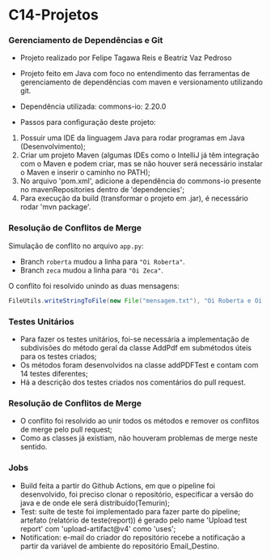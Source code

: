 # C14-Projetos

### Gerenciamento de Dependências e Git

- Projeto realizado por Felipe Tagawa Reis e Beatriz Vaz Pedroso

- Projeto feito em Java com foco no entendimento das ferramentas de gerenciamento de dependências com maven e versionamento utilizando git.
- Dependência utilizada: commons-io: 2.20.0
- Passos para configuração deste projeto:

1) Possuir uma IDE da linguagem Java para rodar programas em Java (Desenvolvimento);
2) Criar um projeto Maven (algumas IDEs como o IntelliJ já têm integração com o Maven e podem criar, mas se não houver será necessário instalar o Maven e inserir o caminho no PATH);
3) No arquivo 'pom.xml', adicione a dependência do commons-io presente no mavenRepositories dentro de 'dependencies';
4) Para execução da build (transformar o projeto em .jar), é necessário rodar 'mvn package'.

### Resolução de Conflitos de Merge

Simulação de conflito no arquivo `app.py`:
- Branch `roberta` mudou a linha para `"Oi Roberta"`.
- Branch `zeca` mudou a linha para `"Oi Zeca"`.

O conflito foi resolvido unindo as duas mensagens:
```Java
FileUtils.writeStringToFile(new File("mensagem.txt"), "Oi Roberta e Oi Zeca", StandardCharsets.UTF_8);
```
### Testes Unitários

- Para fazer os testes unitários, foi-se necessária a implementação de subdivisões do método geral da classe AddPdf em submétodos úteis para os testes criados;
- Os métodos foram desenvolvidos na classe addPDFTest e contam com 14 testes diferentes;
- Há a descrição dos testes criados nos comentários do pull request.

### Resolução de Conflitos de Merge

- O conflito foi resolvido ao unir todos os métodos e remover os conflitos de merge pelo pull request;
- Como as classes já existiam, não houveram problemas de merge neste sentido.

### Jobs

- Build feita a partir do Github Actions, em que o pipeline foi desenvolvido, foi preciso clonar o repositório, especificar a versão do java e de onde ele será distribuído(Temurin);
- Test: suíte de teste foi implementado para fazer parte do pipeline; artefato (relatório de teste(report)) é gerado pelo name 'Upload test report' com 'upload-artifact@v4' como 'uses';
- Notification: e-mail do criador do repositório recebe a notificação a partir da variável de ambiente do repositório Email_Destino.

